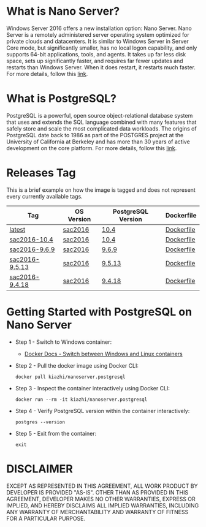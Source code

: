 # What is Nano Server?

Windows Server 2016 offers a new installation option: Nano Server. Nano Server is a remotely administered server operating system optimized for private clouds and datacenters. It is similar to Windows Server in Server Core mode, but significantly smaller, has no local logon capability, and only supports 64-bit applications, tools, and agents. It takes up far less disk space, sets up significantly faster, and requires far fewer updates and restarts than Windows Server. When it does restart, it restarts much faster. For more details, follow this [link](https://docs.microsoft.com/en-us/windows-server/get-started/getting-started-with-nano-server).

# What is PostgreSQL?

PostgreSQL is a powerful, open source object-relational database system that uses and extends the SQL language combined with many features that safely store and scale the most complicated data workloads. The origins of PostgreSQL date back to 1986 as part of the POSTGRES project at the University of California at Berkeley and has more than 30 years of active development on the core platform. For more details, follow this [link](https://www.postgresql.org/about/).

# Releases Tag

This is a brief example on how the image is tagged and does not represent every currently available tags.

| Tag | OS Version | PostgreSQL Version | Dockerfile |
| -- | -- | -- | -- |
| [latest](https://hub.docker.com/r/kiazhi/nanoserver.postgresql/tags/) | [sac2016](https://hub.docker.com/r/microsoft/nanoserver/) | [10.4](https://www.enterprisedb.com/download-postgresql-binaries) | [Dockerfile](https://github.com/kiazhi/Windows-Containers/tree/master/dockerfiles/nanoserver/postgresql/10.x/Dockerfile) |
| [sac2016-10.4](https://hub.docker.com/r/kiazhi/nanoserver.postgresql/tags/) | [sac2016](https://hub.docker.com/r/microsoft/nanoserver/) | [10.4](https://www.enterprisedb.com/download-postgresql-binaries) | [Dockerfile](https://github.com/kiazhi/Windows-Containers/tree/master/dockerfiles/nanoserver/postgresql/10.x/Dockerfile) |
| [sac2016-9.6.9](https://hub.docker.com/r/kiazhi/nanoserver.postgresql/tags/) | [sac2016](https://hub.docker.com/r/microsoft/nanoserver/) | [9.6.9](https://www.enterprisedb.com/download-postgresql-binaries) | [Dockerfile](https://github.com/kiazhi/Windows-Containers/tree/master/dockerfiles/nanoserver/postgresql/9.6.x/Dockerfile) |
| [sac2016-9.5.13](https://hub.docker.com/r/kiazhi/nanoserver.postgresql/tags/) | [sac2016](https://hub.docker.com/r/microsoft/nanoserver/) | [9.5.13](https://www.enterprisedb.com/download-postgresql-binaries) | [Dockerfile](https://github.com/kiazhi/Windows-Containers/tree/master/dockerfiles/nanoserver/postgresql/9.5.x/Dockerfile) |
| [sac2016-9.4.18](https://hub.docker.com/r/kiazhi/nanoserver.postgresql/tags/) | [sac2016](https://hub.docker.com/r/microsoft/nanoserver/) | [9.4.18](https://www.enterprisedb.com/download-postgresql-binaries) | [Dockerfile](https://github.com/kiazhi/Windows-Containers/tree/master/dockerfiles/nanoserver/postgresql/9.4.x/Dockerfile) |

# Getting Started with PostgreSQL on Nano Server

- Step 1 - Switch to Windows container:
    - [Docker Docs - Switch between Windows and Linux containers](https://docs.docker.com/docker-for-windows/#switch-between-windows-and-linux-containers)


- Step 2 - Pull the docker image using Docker CLI:

    ```shell
    docker pull kiazhi/nanoserver.postgresql
    ```


- Step 3 - Inspect the container interactively using Docker CLI:

    ```shell
    docker run --rm -it kiazhi/nanoserver.postgresql
    ```


- Step 4 - Verify PostgreSQL version within the container interactively:

    ```shell
    postgres --version
    ```


- Step 5 - Exit from the container:

    ```shell
    exit
    ```


# DISCLAIMER

EXCEPT AS REPRESENTED IN THIS AGREEMENT, ALL WORK PRODUCT BY DEVELOPER IS PROVIDED "AS-IS". OTHER THAN AS PROVIDED IN THIS AGREEMENT, DEVELOPER MAKES NO OTHER WARRANTIES, EXPRESS OR IMPLIED, AND HEREBY DISCLAIMS ALL IMPLIED WARRANTIES, INCLUDING ANY WARRANTY OF MERCHANTABILITY AND WARRANTY OF FITNESS FOR A PARTICULAR PURPOSE.
